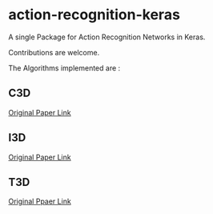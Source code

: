 # action-recognition-keras

A single Package for Action Recognition Networks in Keras.

Contributions are welcome.

The Algorithms implemented are :

## C3D 

[Original Paper Link](https://www.cv-foundation.org/openaccess/content_iccv_2015/html/Tran_Learning_Spatiotemporal_Features_ICCV_2015_paper.html)

## I3D 

[Original Paper Link](https://arxiv.org/pdf/1705.07750.pdf)

## T3D

[Original Ppaer Link](https://arxiv.org/pdf/1711.08200.pdf)